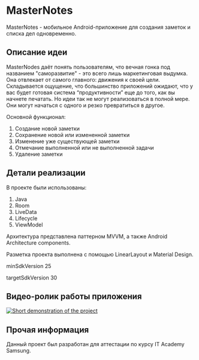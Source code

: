 # MasterNotes
MasterNotes - мобильное Android-приложение для создания заметок и списка дел одновременно.

## Описание идеи 
MasterNodes даёт понять пользователям, что вечная гонка под названием "саморазвитие" - это всего лишь маркетинговая выдумка. Она отвлекает от самого главного: движения к своей цели. Складывается ощущение, что большинство приложений ожидают, что у вас будет готовая система “продуктивности” еще до того, как вы начнете печатать. Но идеи так не могут реализоваться в полной мере. Они могут начаться с одного и резко превратиться в другое.

Основной функционал:
  1) Создание новой заметки
  2) Сохранение новой или измененной заметки
  3) Изменение уже существующей заметки
  4) Отмечание выполненной или не выполненной задачи
  5) Удаление заметки

## Детали реализации
В проекте были использованы:
  1) Java
  2) Room
  3) LiveData
  4) Lifecycle
  5) ViewModel

Архитектура представлена паттерном MVVM, а также Android Architecture components.

Разметка проекта выполнена с помощью LinearLayout и Material Design.

minSdkVersion 25

targetSdkVersion 30


## Видео-ролик работы приложения
[![Short demonstration of the project](https://img.youtube.com/vi/eeT-KUtd5sk/maxresdefault.jpg)](https://www.youtube.com/watch?v=eeT-KUtd5sk)


## Прочая информация
Данный проект был разработан для аттестации по курсу IT Academy Samsung.



